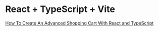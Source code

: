 # React + TypeScript + Vite

[How To Create An Advanced Shopping Cart With React and TypeScript](https://www.youtube.com/watch?v=lATafp15HWA&t=281s)